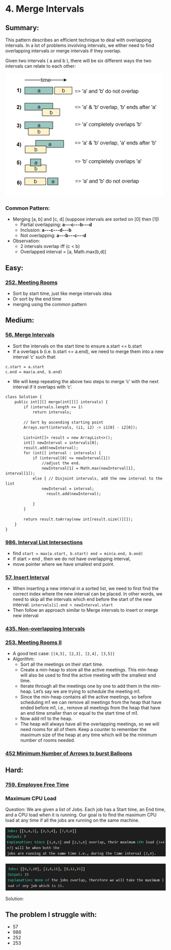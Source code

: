 # 4. Merge Intervals

## Summary:

This pattern describes an efficient technique to deal with overlapping intervals. In a lot of problems involving intervals, we either need to find overlapping intervals or merge intervals if they overlap.

Given two intervals \( a and b \), there will be six different ways the two intervals can relate to each other:

![](../.gitbook/assets/image%20%2810%29.png)

### Common Pattern: 

* Merging \[a, b\] and \[c, d\] \(suppose intervals are sorted on \[0\] then \[1\]\)
  * Partial overlapping: **a---c---b---d**
  * Inclusion: **a---c---d---b**
  * Not overlapping: **a---b---c---d**
* Observation: 
  * 2 intervals overlap iff \(c &lt; b\)
  * Overlapped interval = \[a, Math.max\(b,d\)\]





## Easy:

### [252. Meeting Rooms](https://leetcode.com/problems/meeting-rooms/)

* Sort by start time, just like merge intervals idea
* Or sort by the end time
* merging using the common pattern



## Medium:

### [56. Merge Intervals](https://leetcode.com/problems/merge-intervals/)

* Sort the intervals on the start time to ensure a.start &lt;= b.start
* If a overlaps b \(i.e. b.start &lt;= a.end\), we need to merge them into a new interval ‘c’ such that:

```text
c.start = a.start
c.end = max(a.end, b.end)
```

* We will keep repeating the above two steps to merge ‘c’ with the next interval if it overlaps with ‘c’.

```text
class Solution {
	public int[][] merge(int[][] intervals) {
		if (intervals.length <= 1)
			return intervals;

		// Sort by ascending starting point
		Arrays.sort(intervals, (i1, i2) -> i1[0] - i2[0]);

		List<int[]> result = new ArrayList<>();
		int[] newInterval = intervals[0];
		result.add(newInterval);
		for (int[] interval : intervals) {
			if (interval[0] <= newInterval[1])
                //adjust the end.
				newInterval[1] = Math.max(newInterval[1], interval[1]);
			else { // Disjoint intervals, add the new interval to the list      
				newInterval = interval;
                  result.add(newInterval);
	
			}
		}

		return result.toArray(new int[result.size()][]);
	}
}
```

### [986. Interval List Intersections](https://leetcode.com/problems/interval-list-intersections/)

* find   `start = max(a.start, b.start)
    end = min(a.end, b.end)` 
* If start &gt; end , then we do not have overlapping interval, 
* move pointer where we have smallest end point.

### [57. Insert Interval](https://leetcode.com/problems/insert-interval/)

* When inserting a new interval in a sorted list, we need to first find the correct index where the new interval can be placed. In other words, we need to skip all the intervals which end before the start of the new interval.   `intervals[i].end < newInterval.start`
* Then follow an approach similar to Merge intervals to insert or merge new interval

### [435. Non-overlapping Intervals](https://leetcode.com/problems/non-overlapping-intervals/)

### [253. Meeting Rooms II](https://leetcode.com/problems/meeting-rooms-ii/)

* A good test case: `[[4,5], [2,3], [2,4], [3,5]]`
* Algorithm:
  * Sort all the meetings on their start time.
  * Create a min-heap to store all the active meetings. This min-heap will also be used to find the active meeting with the smallest end time.
  * Iterate through all the meetings one by one to add them in the min-heap. Let’s say we are trying to schedule the meeting m1.
  * Since the min-heap contains all the active meetings, so before scheduling m1 we can remove all meetings from the heap that have ended before m1, i.e., remove all meetings from the heap that have an end time smaller than or equal to the start time of m1.
  * Now add m1 to the heap.
  * The heap will always have all the overlapping meetings, so we will need rooms for all of them. Keep a counter to remember the maximum size of the heap at any time which will be the minimum number of rooms needed.

### [452 Minimum Number of Arrows to burst Balloons](https://leetcode.com/problems/minimum-number-of-arrows-to-burst-balloons/)

### 

### 

### 

### 



## Hard:

### [759. Employee Free Time](https://leetcode.com/problems/employee-free-time/)

### Maximum CPU Load

Question: We are given a list of Jobs. Each job has a Start time, an End time, and a CPU load when it is running. Our goal is to find the maximum CPU load at any time if all the jobs are running on the same machine.

![](../.gitbook/assets/image%20%287%29.png)

![](../.gitbook/assets/image%20%289%29.png)

Solution:



## The problem I  struggle with:

* 57
* 986
* 252
* 253





